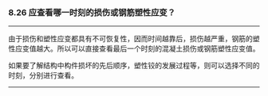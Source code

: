 ﻿### 8.26  应查看哪一时刻的损伤或钢筋塑性应变？
---

由于损伤和塑性应变都具有不可恢复性，因而时间越靠后，损伤越严重，钢筋的塑性应变值越大。所以可以直接查看最后一个时刻的混凝土损伤或钢筋塑性应变值。


如果要了解结构中构件损坏的先后顺序，塑性铰的发展过程等，则可以选择不同的时刻，分别进行查看。


---
